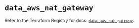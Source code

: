 # `data_aws_nat_gateway`

Refer to the Terraform Registry for docs: [`data_aws_nat_gateway`](https://registry.terraform.io/providers/hashicorp/aws/3.76.1/docs/data-sources/nat_gateway).

